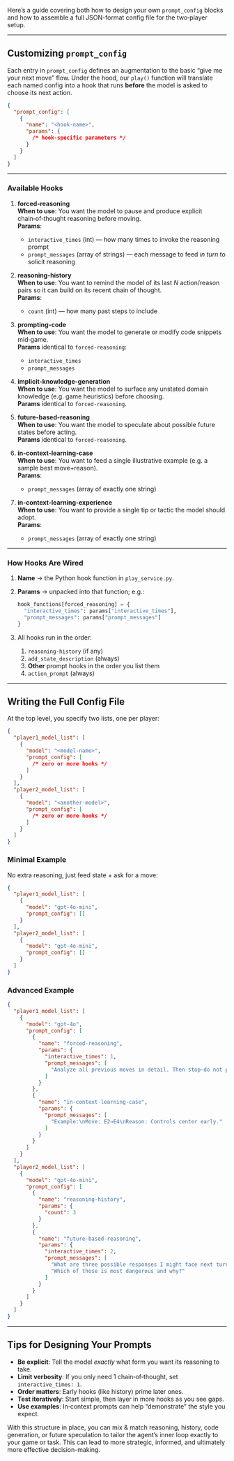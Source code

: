 Here’s a guide covering both how to design your own `prompt_config` blocks and how to assemble a full JSON-format config file for the two‐player setup.

---

## Customizing `prompt_config`

Each entry in `prompt_config` defines an augmentation to the basic “give me your next move” flow. Under the hood, our `play()` function will translate each named config into a hook that runs **before** the model is asked to choose its next action.

```json
{
  "prompt_config": [
    {
      "name": "<hook-name>",
      "params": {
        /* hook‑specific parameters */
      }
    }
  ]
}
```

---

### Available Hooks

1. **forced-reasoning**  
   **When to use**: You want the model to pause and produce explicit chain‑of‑thought reasoning before moving.  
   **Params**:
   - `interactive_times` (int) — how many times to invoke the reasoning prompt  
   - `prompt_messages` (array of strings) — each message to feed *in turn* to solicit reasoning  

2. **reasoning-history**  
   **When to use**: You want to remind the model of its last _N_ action/reason pairs so it can build on its recent chain of thought.  
   **Params**:
   - `count` (int) — how many past steps to include  

3. **prompting-code**  
   **When to use**: You want the model to generate or modify code snippets mid‑game.  
   **Params** identical to `forced-reasoning`:  
   - `interactive_times`  
   - `prompt_messages`  

4. **implicit-knowledge-generation**  
   **When to use**: You want the model to surface any unstated domain knowledge (e.g. game heuristics) before choosing.  
   **Params** identical to `forced-reasoning`.

5. **future-based-reasoning**  
   **When to use**: You want the model to speculate about possible future states before acting.  
   **Params** identical to `forced-reasoning`.

6. **in-context-learning-case**  
   **When to use**: You want to feed a single illustrative example (e.g. a sample best move+reason).  
   **Params**:
   - `prompt_messages` (array of exactly one string)

7. **in-context-learning-experience**  
   **When to use**: You want to provide a single tip or tactic the model should adopt.  
   **Params**:
   - `prompt_messages` (array of exactly one string)

---

### How Hooks Are Wired

1. **Name** → the Python hook function in `play_service.py`.  
2. **Params** → unpacked into that function; e.g.:

   ```python
   hook_functions[forced_reasoning] = {
     "interactive_times": params["interactive_times"],
     "prompt_messages": params["prompt_messages"]
   }
   ```

3. All hooks run in the order:  
   1. `reasoning-history` (if any)  
   2. `add_state_description` (always)  
   3. **Other** prompt hooks in the order you list them  
   4. `action_prompt` (always)  

---

## Writing the Full Config File

At the top level, you specify two lists, one per player:

```json
{
  "player1_model_list": [
    {
      "model": "<model-name>",
      "prompt_config": [
        /* zero or more hooks */
      ]
    }
  ],
  "player2_model_list": [
    {
      "model": "<another-model>",
      "prompt_config": [
        /* zero or more hooks */
      ]
    }
  ]
}
```

### Minimal Example

No extra reasoning, just feed state + ask for a move:

```json
{
  "player1_model_list": [
    {
      "model": "gpt-4o-mini",
      "prompt_config": []
    }
  ],
  "player2_model_list": [
    {
      "model": "gpt-4o-mini",
      "prompt_config": []
    }
  ]
}
```

### Advanced Example

```json
{
  "player1_model_list": [
    {
      "model": "gpt-4o",
      "prompt_config": [
        {
          "name": "forced-reasoning",
          "params": {
            "interactive_times": 1,
            "prompt_messages": [
              "Analyze all previous moves in detail. Then stop—do not play yet."
            ]
          }
        },
        {
          "name": "in-context-learning-case",
          "params": {
            "prompt_messages": [
              "Example:\nMove: E2→E4\nReason: Controls center early."
            ]
          }
        }
      ]
    }
  ],
  "player2_model_list": [
    {
      "model": "gpt-4o-mini",
      "prompt_config": [
        {
          "name": "reasoning-history",
          "params": {
            "count": 3
          }
        },
        {
          "name": "future-based-reasoning",
          "params": {
            "interactive_times": 2,
            "prompt_messages": [
              "What are three possible responses I might face next turn?",
              "Which of those is most dangerous and why?"
            ]
          }
        }
      ]
    }
  ]
}
```

---

## Tips for Designing Your Prompts

- **Be explicit**: Tell the model *exactly* what form you want its reasoning to take.  
- **Limit verbosity**: If you only need 1 chain‑of‑thought, set `interactive_times: 1`.  
- **Order matters**: Early hooks (like history) prime later ones.  
- **Test iteratively**: Start simple, then layer in more hooks as you see gaps.  
- **Use examples**: In‑context prompts can help “demonstrate” the style you expect.  

With this structure in place, you can mix & match reasoning, history, code generation, or future speculation to tailor the agent’s inner loop exactly to your game or task. This can lead to more strategic, informed, and ultimately more effective decision-making.